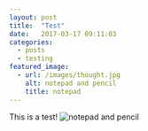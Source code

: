 ```yaml
---
layout: post
title:  "Test"
date:   2017-03-17 09:11:03
categories:
  - posts
  - testing
featured_image:
  - url: /images/thought.jpg
    alt: notepad and pencil
    title: notepad
---
```


This is a test!
![notepad and pencil](/images/thought.jpg)

